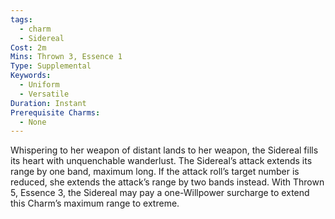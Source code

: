 ```yaml
---
tags:
  - charm
  - Sidereal
Cost: 2m
Mins: Thrown 3, Essence 1
Type: Supplemental
Keywords:
  - Uniform
  - Versatile
Duration: Instant
Prerequisite Charms:
  - None
---
```

Whispering to her weapon of distant lands to her weapon, the Sidereal fills its heart with unquenchable wanderlust. The Sidereal’s attack extends its range by one band, maximum long. If the attack roll’s target number is reduced, she extends the attack’s range by two bands instead. With Thrown 5, Essence 3, the Sidereal may pay a one-Willpower surcharge to extend this Charm’s maximum range to extreme.